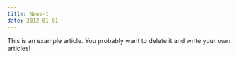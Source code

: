 ```yaml
---
title: News-1
date: 2012-01-01
---
```


This is an example article. You probably want to delete it and write your own articles!
